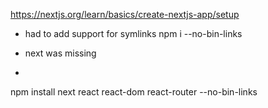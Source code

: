 https://nextjs.org/learn/basics/create-nextjs-app/setup
- had to add support for symlinks
npm i --no-bin-links

- next was missing 
- ```
npm install next react react-dom react-router --no-bin-links
```